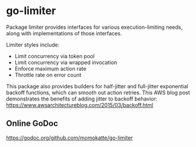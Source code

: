 
# go-limiter

Package limiter provides interfaces for various execution-limiting needs, along with implementations of those interfaces.

Limiter styles include:
- Limit concurrency via token pool
- Limit concurrency via wrapped invocation
- Enforce maximum action rate
- Throttle rate on error count

This package also provides builders for half-jitter and full-jitter exponential backoff functions, which can smooth out action retries. This AWS blog post demonstrates the benefits of adding jitter to backoff behavior: https://www.awsarchitectureblog.com/2015/03/backoff.html


## Online GoDoc

https://godoc.org/github.com/momokatte/go-limiter
